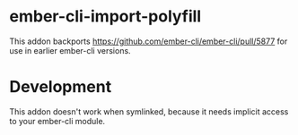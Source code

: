 # ember-cli-import-polyfill

This addon backports https://github.com/ember-cli/ember-cli/pull/5877 for use in earlier ember-cli versions.

# Development

This addon doesn't work when symlinked, because it needs implicit access to your ember-cli module.
